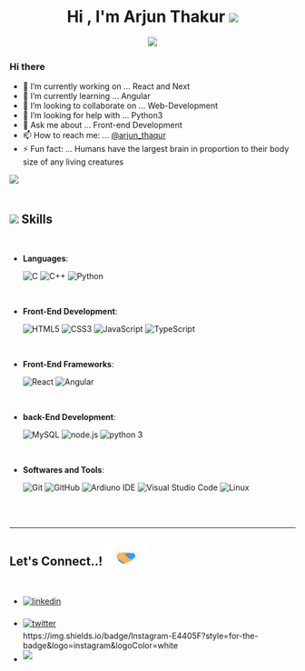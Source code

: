 <h1 align="center"><b>Hi , I'm Arjun Thakur </b><img src="https://media.giphy.com/media/hvRJCLFzcasrR4ia7z/giphy.gif" width="35"></h1>


<p align="center">
  <a href="https://github.com/DenverCoder1/readme-typing-svg"><img src="https://readme-typing-svg.herokuapp.com?font=Time+New+Roman&color=cyan&size=25&center=true&vCenter=true&width=600&height=100&lines=Front-End+Developer,;Mechanical+Student,;Active+Learner/Researcher,;Love+to+learn+new+stuffs..<3"></a>
</p>

### Hi there 


- 🔭 I’m currently working on ... React and Next
- 🌱 I’m currently learning ... Angular
- 👯 I’m looking to collaborate on ... Web-Development
- 🤔 I’m looking for help with ... Python3
- 💬 Ask me about ... Front-end Development
- 📫 How to reach me: ... [@arjun_thaqur](https://www.instagram.com/arjun_thaqur/)
- ⚡ Fun fact: ... Humans have the largest brain in proportion to their body size of any living creatures


<img src="https://user-images.githubusercontent.com/73097560/115834477-dbab4500-a447-11eb-908a-139a6edaec5c.gif"><br><br>

## <img src="https://media2.giphy.com/media/QssGEmpkyEOhBCb7e1/giphy.gif?cid=ecf05e47a0n3gi1bfqntqmob8g9aid1oyj2wr3ds3mg700bl&rid=giphy.gif" width ="25"><b> Skills</b>
<br>

<p align="center">

- **Languages**:
    
    ![C](https://img.shields.io/badge/C%20-%232370ED.svg?style=for-the-badge&logo=c&logoColor=white)
    ![C++](https://img.shields.io/badge/C++%20-%2300599C.svg?style=for-the-badge&logo=c%2B%2B&logoColor=white)
    ![Python](https://img.shields.io/badge/Python%20-%2314354C.svg?style=for-the-badge&logo=python&logoColor=white)

<br>   
    
- **Front-End Development**:

   ![HTML5](https://img.shields.io/badge/HTML5%20-%23E34F26.svg?style=for-the-badge&logo=html5&logoColor=white)
   ![CSS3](https://img.shields.io/badge/CSS%20-%231572B6.svg?style=for-the-badge&logo=css3&logoColor=white)
   ![JavaScript](https://img.shields.io/badge/JavaScript%20-%23F7DF1E.svg?style=for-the-badge&logo=javascript&logoColor=black)
   ![TypeScript](https://img.shields.io/badge/TypeScript-007ACC?style=for-the-badge&logo=typescript&logoColor=white)

<br>

- **Front-End Frameworks**:

   ![React](https://img.shields.io/badge/React-20232A?style=for-the-badge&logo=react&logoColor=61DAFB)
   ![Angular](https://img.shields.io/badge/Angular-DD0031?style=for-the-badge&logo=angular&logoColor=white)

<br>

- **back-End Development**:

   ![MySQL](https://img.shields.io/badge/MySQL-00000F?style=for-the-badge&logo=mysql&logoColor=white)
   ![node.js](https://img.shields.io/badge/Node.js-43853D?style=for-the-badge&logo=node.js&logoColor=white)
   ![python 3](https://img.shields.io/badge/Python-3776AB?style=for-the-badge&logo=python&logoColor=white)

<br>

- **Softwares and Tools**:

    ![Git](https://img.shields.io/badge/git-%23F05033.svg?style=for-the-badge&logo=git&logoColor=white)
    ![GitHub](https://img.shields.io/badge/github-%23121011.svg?style=for-the-badge&logo=github&logoColor=white)
    ![Ardiuno IDE](https://img.shields.io/badge/Arduino_IDE-00979D?style=for-the-badge&logo=arduino&logoColor=white)
    ![Visual Studio Code](https://img.shields.io/badge/Visual%20Studio%20Code-0078d7.svg?style=for-the-badge&logo=visual-studio-code&logoColor=white)
    ![Linux](https://img.shields.io/badge/Linux-FCC624?style=for-the-badge&logo=linux&logoColor=black) 

</p>

<br>
<br>

-----
## <b> Let's Connect..!</b><img src="https://github.com/0xAbdulKhalid/0xAbdulKhalid/raw/main/assets/mdImages/handshake.gif" width ="80">
<br>
<div align='left'>

<ul>

<li>
<a href="https://linkedin.com/in/arjun-thakur-406980229" target="_blank">
<img src="https://img.shields.io/badge/linkedin: Arjun Thakur-%2300acee.svg?color=405DE6&style=for-the-badge&logo=linkedin&logoColor=white" alt=linkedin style="margin-bottom: 5px;"/>
</a>
</li>

<br>

<li>
<a href="https://www.instagram.com/arjun_thaqur/" target="_blank">
<img src="https://img.shields.io/badge/Instagram: arjun_thaqur-E4405F?style=for-the-badge&logo=instagram&logoColor=white" alt=twitter style="margin-bottom: 5px;"/>
</a>
</li>
https://img.shields.io/badge/Instagram-E4405F?style=for-the-badge&logo=instagram&logoColor=white
<br>

<li>
<a href="mailto:21bme057@nith.ac.in" target="_blank">
<img src="https://img.shields.io/badge/gmail:  21bme057@nith.ac.in-%23EA4335.svg?style=for-the-badge&logo=gmail&logoColor=white" t=mail style="margin-bottom: 5px;" />
</a>
</li>
	
</ul>
</div>

<br>
